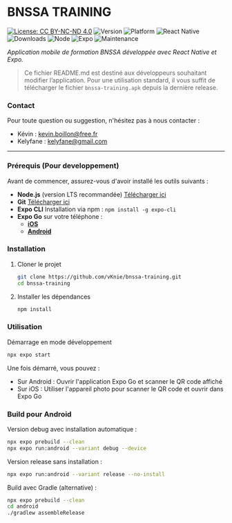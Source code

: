 # BNSSA TRAINING

[![License: CC BY-NC-ND 4.0](https://img.shields.io/badge/License-CC%20BY--NC--ND%204.0-lightgrey.svg)](https://creativecommons.org/licenses/by-nc-nd/4.0/)
![Version](https://img.shields.io/github/v/release/vKnie/bnssa-training)
![Platform](https://img.shields.io/badge/platform-Android%20%7C%20iOS-blue)
![React Native](https://img.shields.io/badge/React%20Native-Expo-blue.svg)
![Downloads](https://img.shields.io/github/downloads/vKnie/bnssa-training/total)
![Node](https://img.shields.io/badge/Node.js-LTS-green.svg)
![Expo](https://img.shields.io/badge/Expo-SDK-black.svg)
![Maintenance](https://img.shields.io/badge/maintained-yes-brightgreen.svg)

_Application mobile de formation BNSSA développée avec React Native et Expo._

> Ce fichier README.md est destiné aux développeurs souhaitant modifier l’application.
> Pour une utilisation standard, il vous suffit de télécharger le fichier ```bnssa-training.apk``` depuis la dernière release.

### Contact
Pour toute question ou suggestion, n'hésitez pas à nous contacter :
- Kévin : [kevin.boillon@free.fr](mailto:kevin.boillon@free.fr)
- Kelyfane : [kelyfane@gmail.com](mailto:kelyfane@gmail.com)

-------

### Prérequis (Pour developpement)
Avant de commencer, assurez-vous d'avoir installé les outils suivants :
* **Node.js** (version LTS recommandée) [Télécharger ici](https://nodejs.org/en/download)
* **Git** [Télécharger ici](https://git-scm.com/downloads)
* **Expo CLI** Installation via npm : `npm install -g expo-cli`
* **Expo Go** sur votre téléphone :
  - **[iOS](https://apps.apple.com/app/expo-go/id982107779)**
  - **[Android](https://play.google.com/store/apps/details?id=host.exp.exponent)**

### Installation
1. Cloner le projet
    ```sh
    git clone https://github.com/vKnie/bnssa-training.git
    cd bnssa-training
    ```
2. Installer les dépendances
    ```sh
    npm install
    ```

### Utilisation
Démarrage en mode développement
```sh
npx expo start
```
Une fois démarré, vous pouvez :
* Sur Android : Ouvrir l'application Expo Go et scanner le QR code affiché
* Sur iOS : Utiliser l'appareil photo pour scanner le QR code et ouvrir dans Expo Go

### Build pour Android

Version debug avec installation automatique :
```sh
npx expo prebuild --clean
npx expo run:android --variant debug --device
```

Version release sans installation :
```sh
npx expo run:android --variant release --no-install
```

Build avec Gradle (alternative) :
```sh
npx expo prebuild --clean
cd android
./gradlew assembleRelease
```
